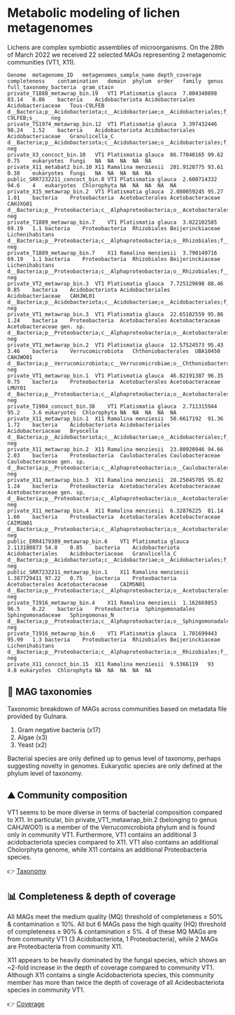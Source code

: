 # Metabolic modeling of lichen metagenomes
Lichens are complex symbiotic assemblies of microorganisms. On the 28th of March 2022 we received 22 selected MAGs representing 2 metagenomic communities (VT1, X11).

```
Genome	metagenome_ID	metagenomes_sample_name	depth_coverage	completeness	contamination	domain	phylum	order	family	genus	full_taxonomy_bacteria	gram_stain
private_T1888_metawrap_bin.19	VT1	Platismatia glauca	7.004340898	83.14	0.86	bacteria	Acidobacteriota	Acidobacteriales	Acidobacteriaceae	Tous-C9LFEB	d__Bacteria;p__Acidobacteriota;c__Acidobacteriae;o__Acidobacteriales;f__Acidobacteriaceae;g__Tous-C9LFEB;s__	neg
private_TS1974_metawrap_bin.12	VT1	Platismatia glauca	3.397432446	98.24	1.52	bacteria	Acidobacteriota	Acidobacteriales	Acidobacteriaceae	Granulicella_C	d__Bacteria;p__Acidobacteriota;c__Acidobacteriae;o__Acidobacteriales;f__Acidobacteriaceae;g__Granulicella_C;s__	neg
private_X3_concoct_bin.10	VT1	Platismatia glauca	86.77040165	99.62	0.75	eukaryotes	Fungi	NA	NA	NA	NA	NA
private_X11_metabat2_bin.10	X11	Ramalina menziesii	201.9128775	93.61	0.38	eukaryotes	Fungi	NA	NA	NA	NA	NA
public_SRR7232211_concoct_bin.8	VT1	Platismatia glauca	2.600714332	94.6	4	eukaryotes	Chlorophyta	NA	NA	NA	NA	NA
private_X15_metawrap_bin.2	VT1	Platismatia glauca	2.080059245	95.27	1.01	bacteria	Proteobacteria	Acetobacterales	Acetobacteraceae	CAHJXG01	d__Bacteria;p__Proteobacteria;c__Alphaproteobacteria;o__Acetobacterales;f__Acetobacteraceae;g__CAHJXG01;s__	neg
private_T1889_metawrap_bin.7	VT1	Platismatia glauca	3.022102585	69.19	1.1	bacteria	Proteobacteria	Rhizobiales	Beijerinckiaceae	Lichenihabitans	d__Bacteria;p__Proteobacteria;c__Alphaproteobacteria;o__Rhizobiales;f__Beijerinckiaceae;g__Lichenihabitans;s__	neg
private_T1889_metawrap_bin.7	X11	Ramalina menziesii	3.790149716	69.19	1.1	bacteria	Proteobacteria	Rhizobiales	Beijerinckiaceae	Lichenihabitans	d__Bacteria;p__Proteobacteria;c__Alphaproteobacteria;o__Rhizobiales;f__Beijerinckiaceae;g__Lichenihabitans;s__	neg
private_VT2_metawrap_bin.3	VT1	Platismatia glauca	7.725129698	88.46	0.85	bacteria	Acidobacteriota	Acidobacteriales	Acidobacteriaceae	CAHJWL01	d__Bacteria;p__Acidobacteriota;c__Acidobacteriae;o__Acidobacteriales;f__Acidobacteriaceae;g__CAHJWL01;s__	neg
private_VT1_metawrap_bin.3	VT1	Platismatia glauca	22.65182559	95.86	1.24	bacteria	Proteobacteria	Acetobacterales	Acetobacteraceae	Acetobacteraceae gen. sp.	d__Bacteria;p__Proteobacteria;c__Alphaproteobacteria;o__Acetobacterales;f__Acetobacteraceae;g__;s__	neg
private_VT1_metawrap_bin.2	VT1	Platismatia glauca	12.57524573	95.43	3.46	bacteria	Verrucomicrobiota	Chthoniobacterales	UBA10450	CAHJWO01	d__Bacteria;p__Verrucomicrobiota;c__Verrucomicrobiae;o__Chthoniobacterales;f__UBA10450;g__CAHJWO01;s__	neg
private_VT1_metawrap_bin.1	VT1	Platismatia glauca	46.82191387	96.35	0.75	bacteria	Proteobacteria	Acetobacterales	Acetobacteraceae	LMUY01	d__Bacteria;p__Proteobacteria;c__Alphaproteobacteria;o__Acetobacterales;f__Acetobacteraceae;g__LMUY01;s__	neg
private_T1904_concoct_bin.38	VT1	Platismatia glauca	2.711315944	95.2	3.6	eukaryotes	Chlorophyta	NA	NA	NA	NA	NA
private_X11_metawrap_bin.1	X11	Ramalina menziesii	50.6617192	91.36	1.72	bacteria	Acidobacteriota	Acidobacteriales	Acidobacteriaceae	Bryocella	d__Bacteria;p__Acidobacteriota;c__Acidobacteriae;o__Acidobacteriales;f__Acidobacteriaceae;g__Bryocella;s__	neg
private_X11_metawrap_bin.2	X11	Ramalina menziesii	23.80920946	94.66	2.03	bacteria	Proteobacteria	Caulobacterales	Caulobacteraceae	Caulobacteraceae gen. sp.	d__Bacteria;p__Proteobacteria;c__Alphaproteobacteria;o__Caulobacterales;f__Caulobacteraceae;g__;s__	neg
private_X11_metawrap_bin.3	X11	Ramalina menziesii	28.25045705	95.02	1.24	bacteria	Proteobacteria	Acetobacterales	Acetobacteraceae	Acetobacteraceae gen. sp.	d__Bacteria;p__Proteobacteria;c__Alphaproteobacteria;o__Acetobacterales;f__Acetobacteraceae;g__;s__	neg
private_X11_metawrap_bin.4	X11	Ramalina menziesii	6.32876225	81.14	1.66	bacteria	Proteobacteria	Acetobacterales	Acetobacteraceae	CAIMSN01	d__Bacteria;p__Proteobacteria;c__Alphaproteobacteria;o__Acetobacterales;f__Acetobacteraceae;g__CAIMSN01;s__	neg
public_ERR4179389_metawrap_bin.6	VT1	Platismatia glauca	2.113180873	54.8	0.85	bacteria	Acidobacteriota	Acidobacteriales	Acidobacteriaceae	Granulicella_C	d__Bacteria;p__Acidobacteriota;c__Acidobacteriae;o__Acidobacteriales;f__Acidobacteriaceae;g__Granulicella_C;s__	neg
public_SRR7232211_metawrap_bin.1	X11	Ramalina menziesii	1.387729411	97.22	0.75	bacteria	Proteobacteria	Acetobacterales	Acetobacteraceae	CAIMSN01	d__Bacteria;p__Proteobacteria;c__Alphaproteobacteria;o__Acetobacterales;f__Acetobacteraceae;g__CAIMSN01;s__	neg
private_T1916_metawrap_bin.4	X11	Ramalina menziesii	1.162669853	96.5	0.22	bacteria	Proteobacteria	Sphingomonadales	Sphingomonadaceae	Sphingomonas_N	d__Bacteria;p__Proteobacteria;c__Alphaproteobacteria;o__Sphingomonadales;f__Sphingomonadaceae;g__Sphingomonas_N;s__	neg
private_T1916_metawrap_bin.6	VT1	Platismatia glauca	1.701699443	95.99	1.3	bacteria	Proteobacteria	Rhizobiales	Beijerinckiaceae	Lichenihabitans	d__Bacteria;p__Proteobacteria;c__Alphaproteobacteria;o__Rhizobiales;f__Beijerinckiaceae;g__Lichenihabitans;s__	neg
private_X11_concoct_bin.15	X11	Ramalina menziesii	9.5366119	93	4.8	eukaryotes	Chlorophyta	NA	NA	NA	NA	NA
```

## 🧬 MAG taxonomies

Taxonomic breakdown of MAGs across communities based on metadata file provided by Gulnara.

1. Gram negative bacteria (x17)
2. Algae (x3)
3. Yeast (x2)

Bacterial species are only defined up to genus level of taxonomy, perhaps suggesting novelty in genomes. Eukaryotic species are only defined at the phylum level of taxonomy.

## ⛰️ Community composition

VT1 seems to be more diverse in terms of bacterial composition compared to X11. In particular, bin private_VT1_metawrap_bin.2 (belonging to genus CAHJWO01) is a member of the Verrucomicrobiota phylum and is found only in community VT1. Furthermore, VT1 contains an additional 3 acidobacteriota species compared to X11. VT1 also contains an additional Cholorphyta genome, while X11 contains an additional Proteobacteria species.

👉 [Taxonomy](https://github.com/franciscozorrilla/lichens/blob/main/figures/lichen_taxonomy.pdf)

## 📊 Completeness & depth of coverage

All MAGs meet the medium quality (MQ) threshold of completeness ≥ 50% & contamination ≤ 10%. All but 6 MAGs pass the high quality (HQ) threshold of completeness ≥ 90% & contamination ≤ 5%. 4 of these MQ MAGs are from community VT1 (3 Acidobacteriota, 1 Proteobacteria), while 2 MAGs are Proteobacteria from community X11.

X11 appears to be heavily dominated by the fungal species, which shows an ~2-fold increase in the depth of coverage compared to community VT1. Although X11 contains a single Acidobacteriota species, this community member has more than twice the depth of coverage of all Acideobacteriota species in community VT1.

👉 [Coverage](https://github.com/franciscozorrilla/lichens/blob/main/figures/lichen_metadata.pdf)
